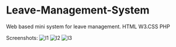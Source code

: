 # Leave-Management-System

Web based mini system for leave management.
HTML W3.CSS PHP

Screenshots:
![l1](https://user-images.githubusercontent.com/29349064/58620935-1bb02e80-82ea-11e9-9505-f51da6af79e8.jpg)
![l2](https://user-images.githubusercontent.com/29349064/58620936-1c48c500-82ea-11e9-861f-d8e57aaabd6f.jpg)
![l3](https://user-images.githubusercontent.com/29349064/58620937-1c48c500-82ea-11e9-931d-5de8e3db82c0.jpg)
